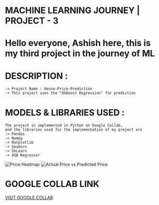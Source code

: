 # MACHINE LEARNING JOURNEY | PROJECT - 3

# Hello everyone, Ashish here, this is my third project in the journey of ML

# DESCRIPTION :
    -> Project Name : House-Price-Prediction
    -> This project uses the "XGBoost Regression" for prediction
    
# MODELS & LIBRARIES USED :
    The project in implemented in Python on Google Collab,
    and the libraries used for the implementation of my project are
    -> Pandas
    -> Numpy
    -> Matplotlib
    -> Seaborn
    -> SkLearn
    -> XGB Regressor

![Price Heatmap](https://github.com/user-attachments/assets/bd468945-107c-484b-a6ea-19bed14c57f7)
![Actual Price vs Predicted Price](https://github.com/user-attachments/assets/766697de-b0db-4733-b17d-44f035186b94)

    
# GOOGLE COLLAB LINK
[VISIT GOOGLE COLLAB](https://colab.research.google.com/drive/149vcyYgQ3U8b0_qKYGsNOvRy8jrFOU3E#scrollTo=cjQcnF-bwKJP)
